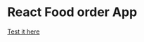 # React Food order App
[Test it here](https://64188a4dfb143a6f3802dd2c--silly-mandazi-b7c086.netlify.app/)
